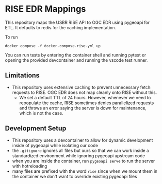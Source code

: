 # RISE EDR Mappings

This repository maps the USBR RISE API to OGC EDR using pygeoapi for ETL. It defaults to redis for the caching implementation.

To run

```
docker compose -f docker-compose-rise.yml up
```

You can run tests by entering the container shell and running pytest or opening the provided devcontainer and running the vscode test runner.

## Limitations

- This repository uses extensive caching to prevent unnecessary fetch requests to RISE. OGC EDR does not map cleanly onto RISE without this.
  - We set a default TTL of 24 hours. However, whenever we need to repopulate the cache, RISE sometimes denies parallelized requests and throws an error saying the server is down for maintenance, which is not the case.

## Development Setup

- This repository uses a devcontainer to allow for dynamic development inside of pygeoapi while isolating our code
- the `.gitignore` ignores all files but ours so that we can work inside a standardized environment while ignoring pygeoapi upstream code
- when you are inside the container, run `pygeoapi serve` to run the server with hotreloading
- many files are prefixed with the word `rise` since when we mount them in the container we don't want to override existing pygeoapi files
